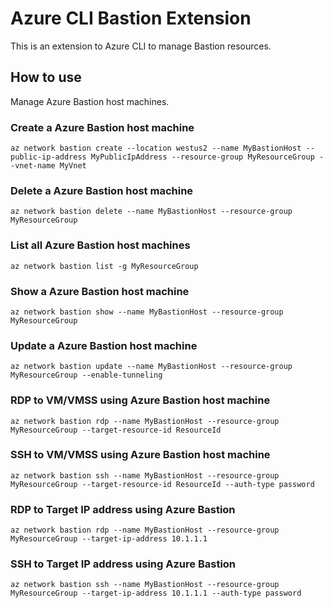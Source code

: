 # Azure CLI Bastion Extension #
This is an extension to Azure CLI to manage Bastion resources.

## How to use ##
Manage Azure Bastion host machines.

### Create a Azure Bastion host machine
```commandline
az network bastion create --location westus2 --name MyBastionHost --public-ip-address MyPublicIpAddress --resource-group MyResourceGroup --vnet-name MyVnet
```

### Delete a Azure Bastion host machine
```commandline
az network bastion delete --name MyBastionHost --resource-group MyResourceGroup
```

### List all Azure Bastion host machines
```commandline
az network bastion list -g MyResourceGroup
```

### Show a Azure Bastion host machine
```commandline
az network bastion show --name MyBastionHost --resource-group MyResourceGroup
```

### Update a Azure Bastion host machine
```commandline
az network bastion update --name MyBastionHost --resource-group MyResourceGroup --enable-tunneling
```

### RDP to VM/VMSS using Azure Bastion host machine
```commandline
az network bastion rdp --name MyBastionHost --resource-group MyResourceGroup --target-resource-id ResourceId
```

### SSH to VM/VMSS using Azure Bastion host machine
```commandline
az network bastion ssh --name MyBastionHost --resource-group MyResourceGroup --target-resource-id ResourceId --auth-type password
```

### RDP to Target IP address using Azure Bastion
```commandline
az network bastion rdp --name MyBastionHost --resource-group MyResourceGroup --target-ip-address 10.1.1.1
```

### SSH to Target IP address using Azure Bastion
```commandline
az network bastion ssh --name MyBastionHost --resource-group MyResourceGroup --target-ip-address 10.1.1.1 --auth-type password
```